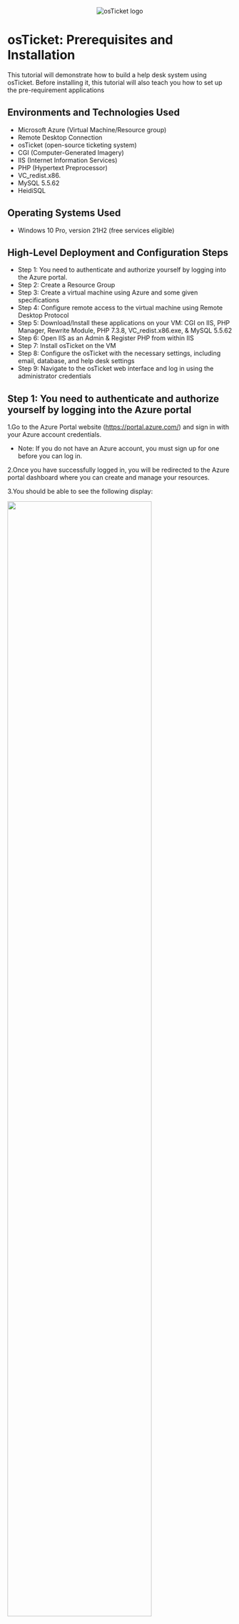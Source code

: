 <p align="center">
<img src="https://i.imgur.com/Clzj7Xs.png" alt="osTicket logo"/>
</p>

<h1>osTicket: Prerequisites and Installation</h1>
This tutorial will demonstrate how to build a help desk system using osTicket. Before installing it, this tutorial will also teach you how to set up the pre-requirement applications<br/>

<h2>Environments and Technologies Used</h2>

- Microsoft Azure (Virtual Machine/Resource group)
- Remote Desktop Connection 
- osTicket (open-source ticketing system)
- CGI (Computer-Generated Imagery) 
- IIS (Internet Information Services)
- PHP (Hypertext Preprocessor)
- VC_redist.x86.
- MySQL 5.5.62
- HeidiSQL
<h2>Operating Systems Used </h2>

- Windows 10 Pro, version 21H2 (free services eligible)</b> 

<h2>High-Level Deployment and Configuration Steps</h2>

- Step 1: You need to authenticate and authorize yourself by logging into the Azure portal.
- Step 2: Create a Resource Group
- Step 3: Create a virtual machine using Azure and some given specifications
- Step 4: Configure remote access to the virtual machine using Remote Desktop Protocol
- Step 5: Download/Install these applications on your VM: CGI on IIS, PHP Manager, Rewrite Module, PHP 7.3.8, VC_redist.x86.exe, & MySQL 5.5.62
- Step 6: Open IIS as an Admin & Register PHP from within IIS
- Step 7: Install osTicket on the VM
- Step 8: Configure the osTicket with the necessary settings, including email, database, and help desk settings
- Step 9: Navigate to the osTicket web interface and log in using the administrator credentials

<h2>Step 1: You need to authenticate and authorize yourself by logging into the Azure portal</h2>
 
1.Go to the Azure Portal website (https://portal.azure.com/) and sign in with your Azure account credentials. 

- Note: If you do not have an Azure account, you must sign up for one before you can log in.

2.Once you have successfully logged in, you will be redirected to the Azure portal dashboard where you can create and manage your resources. 

3.You should be able to see the following display:

<p>
<img src="https://i.imgur.com/zr0sGpt.png" height="80%" width="80%"/>
</p>
<p>  

<h2>Step 2: Create a Resource group</h2>

1.Locate the search bar and type "Research groups".

2.To create a new item, click on the "+ Create" button in the top left corner next to the "Manage View" option.
   <ol type="a">
      <li>Choose your subscription (For Ex: Azure Subscription 1).</li>
      <li>Create a name of your resource group (Use: RG-osTicket).</li>
      <li>Choose a region to deploy the virtual machine to (For Ex: West US 3).</li>   
    </ol>

3.After typing the specifications, click on the box "Review + create".

4.You should be able to see the following display:

<p>
<img src="https://i.imgur.com/ILYejQz.png" height="80%" width="80%"/>
</p>
<p>   

5.Then click "Create" located at the bottom left corner.
 
- Note: By creating a Resource group, it would be like creating a folder that will hold all of your related resources in one centralized location.

<h2>Step 3: Create a virtual machine using Azure and some given specifications</h2>

1.Again, click on the search bar and type "Virtual Machines".

2.Click on the "+ Create" button located in the top left corner by "Switch to the classic".

3.Choose the option "Azure virtual machine", and enter the following information:
    <ol type="a">
      <li>Choose your subscription (For Ex: Azure Subscription 1).</li>
      <li>Create a name for the resource group (Use: RG-osTicket).</li>
      <li>Enter a unique name for the virtual machine (Use: vm-osticket).</li>
      <li>For "Image" use: Windows 10 Pro, version 21H2 (free services eligible). </li>
      <li>For "Size" use: Standard_D4s_v3 - 4 vcpus, 16 GiB memory. </li>
      <li>For "Username" use: labuser.</li>
      <li>For "Password" make sure to make up one.</li>
      <li>For "Public inbound ports" click on "Allow selected ports".</li>
      <li>For "Select inbound ports" use: RDP 3389.</li>
    </ol>

- Note: After you check-marked "I confirm I have an eligible Windows 10/11 license with multi-tenant hosting rights. Please confirm." located at the bottom-left corner. Also, after you clicked on the "Review + create" button and review the settings. You should be able to see the following display:

<p>
<img src="https://i.imgur.com/mFRfIOw.png" height="80%" width="80%"/>
</p>
<p>  
    
- Note: Remember to keep the username and password you created in your notepad, as you will need them later. Also, verify that your information is correct!

4.Click on the "Create" button to create the virtual machine. 

- Note: It should take up 1-2 minutes to process the VM

5.Once the virtual machine Windows 10 Pro (21H2) is created, you can access it through the Azure portal or by using remote desktop tools.

<h2>Step 4: Configure remote access to the virtual machine using Remote Desktop Protocol</h2>

1.On the search bar, type "Virtual Machines".

- Note: After you created your VM, you should be able to see the following display:

<p>
<img src="https://i.imgur.com/yiGKwd4.png" height="80%" width="80%"/>
</p>
<p>  

2.Click the blue link "vm-osticket" located under "Name".

3.On the "Overview" tab, find/copy the Public IP address located under "Size"; Essentials.

<p>
<img src="https://i.imgur.com/6WKUKJ0.png" height="80%" width="80%"/>
</p>
<p>  

4.To access Remote Desktop Connection on Windows, navigate to the bottom-left corner and click on the "Start" button (Windows logo), then search for "Remote Desktop Connection" and open it. For Mac users download the app "remote- Microsoft Remote Desktop" from the App Store.
 
5.Paste the Public IP address(from your VM) in the computer name field and click "Connect". For Mac users paste the IP Address on "PC-name" and click "add".
 
<p>
<img src="https://i.imgur.com/So0Dn0n.png" height="80%" width="80%"/>
</p>
<p>  
 
6.Afterwards, make sure to log in your credentials from Step 3 (Use Username: labuser/Password: Your unique password).

- Note: For Windows users click "Yes" to connect to your VM. Observe the following display: 

<p>
<img src="https://i.imgur.com/xHG3t9h.png" height="80%" width="80%"/>
</p>
<p>  
 
7.Please wait until your virtual machine logs you in.

8.Then choose the following options for "Choose privacy settings for your device": 
    <ol type="a">
      <li>Location: No </li>
      <li>Diagnostic Data: No</li>
      <li>Tailored experiences: No</li>
      <li>Find my device: No</li>
     <li>Inking and Typing: No</li>
     <li>Advertising ID: No</li>
    </ol>
9.Click "Accept".

<h2>Step 5: Download/Install the following applications on your VM: CGI on IIS, PHP Manager, Rewrite Module, PHP 7.3.8, VC_redist.x86.exe, & MySQL 5.5.62</h2>

1.Install/Enable CGI on IIS. Do the following: 
    <ol type="a">
      <li>Right-click the "Start" Button (Windows logo) and click "Run"</li>
      <li>Type "control" for the "Run" panel and click "OK"</li>
      <li>On the Control Panel, do not click "Uninstall a program". Click "Programs".  </li>
      <li>Under "Programs and Features", click "Turn Windows features on or off"</li>
      <li>By checking the box next to it, turn on "Internet Information Services.</li>
      <li>Expand IIS with "+" icon and double-click on "World Wide Web Services".</li>
      <li>Under WWWS, expand "Application Development Features" by double-clicking it.</li>
      <li>Check on the box next "CGI".</li>
      <li>Click "Okay".</li>
      <li>After the installation is complete make sure to close it.</li>
      <li> To verify your web server is up & running, open Microsoft Edge and type on the URL "127.0.0.1".</li>
    </ol>  

- Note: By Installing/Enabling CGI on IIS, it lets you provide the necessary infrastructure for OSTicket to function correctly. Without CGI, the application would not work properly.

Image Display of Step 5: 1.D

<p>
<img src="https://i.imgur.com/nhrzyaE.png" height="80%" width="80%"/>
</p>
<p> 

Image Display of Step 5: 1.E-H

<p>
<img src="https://i.imgur.com/toQ7vio.png" height="80%" width="80%"/>
</p>
<p> 
 
2.Download/Install PHP Manager for IIS  
    <ol type="a">
      <li>On your VM, open Microsoft Edge and paste the following link: https://drive.google.com/file/d/1RHsNd4eWIOwaNpj3JW4vzzmzNUH86wY_/view </li>
      <li>After downloading PHP Manager, go to Downloads; File Explorer.</li>
      <li>Double-click "PHPManagerForIIS_V1.5.0 from the "Download" section.</li>
      <li>To agree to the License Agreement, navigate through the settings and click on the "agree" button.</li>
    </ol>
- Note: Note: You need to download and install PHP Manager for IIS when using osticket system because it is required for osticket to run properly.

Image Display of Step 5: 2.A 

<p>
<img src="https://i.imgur.com/CkmZM9S.png" height="80%" width="80%"/>
</p>
<p> 

Image Display of Step 5: 2.A

<p>
<img src="https://i.imgur.com/KhtmG5X.png" height="80%" width="80%"/>
</p>
<p> 

3.Download/Install Rewrite Module 
    <ol type="a">
      <li>On your VM, open Microsoft Edge and paste the following link: https://drive.google.com/file/d/1tIK9GZBKj1JyUP87eewxgdNqn9pZmVmY/view </li>
      <li>Repeat previous instructions from Step 5: 2B, 2C, & 2D for "rewrite_amd64_en-US". </li>
    </ol>

- Note: The purpose of the Rewrite Module for osticket is to improve the user experience and search engine optimization of your osticket installation. 

4.Create the directory C:\PHP
     <ol type="a">
      <li> On File Explorer, click "This PC".</li>
      <li> Under Devices & drives, proceed by double-clicking "Windows (C:)".</li>
      <li> Right-click, and click on "New" to create a folder.</li>
      <li> Name the folder to "PHP".</li>
    </ol>
  
- Note: The purpose of "PHP" folder within C:\PHP is to unzip the contents of the following program: PHP 7.3.8.

Image Display of Step 5: 4.A-D

<p>
<img src="https://i.imgur.com/e0JaClP.png" height="80%" width="80%"/>
</p>
<p> 

5.Download PHP 7.3.8 and unzip the contents into C:\PHP
     <ol type="a">
      <li> On your VM, open Microsoft Edge and paste the following link: https://drive.google.com/file/d/1snNMtLdCOpMtkCyD4mvl9yOOmvVIp9fP/view </li>
      <li> Go to Downloads; File Explorer. </li>
      <li> Right-click on "php-7.3.8" and click on "Extract All".</li>
      <li> On the panel, "Extract Compressed (Zipped) Folders" click on "Browse".</li>
      <li> Re-do instructions from 4A & 4B.</li>
      <li> Double-click on "PHP" folder.</li>
      <li> At the right bottom corner of "Selection a destination", click on "Select Folder".</li>
      <li> Click on "Extract".</li>
    </ol>
    
- Note: You need to download PHP 7.3.8 and unzip the contents into C:\PHP for osticket because it is a requirement for running PHP scripts on your web server.

Image Display of Step 5: 5.A

<p>
<img src="https://i.imgur.com/4xjzlyg.png" height="80%" width="80%"/>
</p>
<p> 
 
Image Display of Step 5: 5.D

<p>
<img src="https://i.imgur.com/fwQJaHW.png" height="80%" width="80%"/>
</p>
<p> 

Image Display of Step 5: 5.F-G

<p>
<img src="https://i.imgur.com/G9vj0ay.png" height="80%" width="80%"/>
</p>
<p> 

Image Display of Step 5: 5.H

<p>
<img src="https://i.imgur.com/fLkULxx.png" height="80%" width="80%"/>
</p>
<p> 
 
6.Download/Install VC_redist.x86.exe
     <ol type="a">
      <li> On your VM, open Microsoft Edge and paste the following link: https://drive.google.com/file/d/1s1OsGF3-ioO0_9LYizPRiVuIkb3lFJgH/view </li>
      <li> Repeat previous directions from 2B, 2C, & 2D for "VC_redist.x86.exe". </li>
    </ol>

- Note: Downloading & installing VC_redist.x86.exe is necessary to ensure that osTicket can run on your computer without any issues.

7.Download/Install MySQL 5.5.62 (mysql-5.5.62-win32.msi)
     <ol type="a">
      <li> On your VM, open Microsoft Edge and paste the following link: https://drive.google.com/file/d/1_OWh9p7VQLcrB0q_V7qT8yHl0xo5gv7z/view </li>
      <li> Repeat previous directions from 2B & 2C for "MySQL 5.5.62".</li>
      <li> After agreeing to "End User License Agreement". You will see the following display: </li>      
      <li> Click "Typical".</li>
      <li> Afterwards, install the application.</li>
      <li> Click "Finish".</li>
      <li> Click "Next" on "Welcome to the MySQL Server Instance Configuration Wizard 1.0.17.0".</li>
      <li> Choose "Standard Configuration" and click "Next".</li>
      <li> Both on "New root password" & "Confirm" use:Password1(Optional).</li>
      <li> Click "Next" and click "Execute".</li>
      <li> After the download is complete click on "finish".</li>
    </ol>

- Note: The reason why you need to download and install this specific version of MySQL is because osticket was designed to work with it. Installing a different version of MySQL or a different database management system altogether may cause compatibility issues and may prevent osticket from functioning properly.

Image Display of Step 5: 7.D

<p>
<img src="https://i.imgur.com/KxlTZ32.png" height="80%" width="80%"/>
</p>
<p> 
 
Image Display of Step 5: 7.H

<p>
<img src="https://i.imgur.com/6NlwNgo.png" height="80%" width="80%"/>
</p>
<p> 

Image Display of Step 5: 7.I-J

<p>
<img src="https://i.imgur.com/feFhhht.png" height="80%" width="80%"/>
</p>
<p> 

<h2>Step 6: Open IIS as an Admin & Register PHP from within IIS</h2>

1.At the bottom left corner, click on the "Windows" Button.

2.Type "ISS", right-click it, and choose the option: "Run as administrator".

3.Double-click "PHP Manager".

4.To enable PHP Manager, under PHP Setup, click on "Register new PHP version".

5.Double-click on "PHP" folder and click on "php-cgi".

6.Go back to vm-osticket Home, by clicking the server "vm-osticket (vm-osticket\labuser)" located at the top-left corner.

7.Then restart the server, under Manage Server, by clicking on "Restart". 
 
- Note: Opening IIS as an administrator and registering PHP allows the process of PHP files, which are required to run osticket on a Windows server.

Image Display of Step 6.3 

<p>
<img src="https://i.imgur.com/04zJAen.png" height="80%" width="80%"/>
</p>
<p> 

Image Display of Step 6.4

<p>
<img src="https://i.imgur.com/OwhmRH5.png" height="80%" width="80%"/>
</p>
<p> 
 
Image Display of Step 6.5 

<p>
<img src="https://i.imgur.com/kWoXKd4.png" height="80%" width="80%"/>
</p>
<p> 
 
Image Display of Step 6.7

<p>
<img src="https://i.imgur.com/ete7bMT.png" height="80%" width="80%"/>
</p>
<p> 
  
<h2>Step 7: Install osTicket on the VM</h2>

1.On your VM, download osTicket-v1.15.8.zip from the following link: https://drive.google.com/drive/u/1/folders/1APMfNyfNzcxZC6EzdaNfdZsUwxWYChf6

Image Display of Step 7.1

<p>
<img src="https://i.imgur.com/7YQBvuQ.png" height="80%" width="80%"/>
</p>
<p> 

<h2>Step 8: Configure the osTicket with the necessary settings, including email, database, and help desk settings</h2>

1.Extract and copy "upload" folder to c:\inetpub\wwwroot
    <ol type="a">
      <li> Open File Explorer and have it open on "This PC" and double-click on "Windows (C:)".</li>
      <li> Double-click on "inetpub" folder and then proceed by double-clicking on "wwwroot".</li>      
      <li> Separately, open another Windows File Explorer and go to Downloads.</li>
      <li> Then double-click on "osTicket-v1.15.8" zip file.</li>
      <li> Now, have both Windows File Explorers on display to drag "upload" folder to wwwwroot.</li>
      <li> Within the wwwroot file folder, rename "upload" to "osTicket".</li>
    </ol>

Image Display of Step 8: 1.A-B

<p>
<img src="https://i.imgur.com/JkpPG8Y.png" height="80%" width="80%"/>
</p>
<p> 
    
Image Display of Step 8: 1.E

<p>
<img src="https://i.imgur.com/5reVM7j.png" height="80%" width="80%"/>
</p>
<p>     

Image Display of Step 8: 1.F

<p>
<img src="https://i.imgur.com/thKmnkv.png" height="80%" width="80%"/>
</p>
<p>     
      
2.Reload ISS (Open IIS, Stop and Start the server) 
     <ol type="a">
      <li> To refresh it again, go back to the Internet Information Services(IIS) Manager App and repeat Step 6: 6 & 7.</li>
      <li> On the upper left corner, under "Connections", double-click on "Sites", "Default Web Site", & then "os-Ticket" file.</li>
      <li> Then in the upper-right corner, under "Manage Folder", click on "Browse *:80".</li>
      <li> After clicking "Browse *:80", you should have the following display open:</li>
    </ol> 
- Note: If you don't have the osTicket Installer browser open, you can re-do all of your steps from the beginning or troubleshoot the issue.

Image Display of Step 8: 2.B-C

<p>
<img src="https://i.imgur.com/ZnH6Utr.png" height="80%" width="80%"/>
</p>
<p>  

Image Display of Step 8: 2.D

<p>
<img src="https://i.imgur.com/KWHaPpm.png" height="80%" width="80%"/>
</p>
<p>  

3.Enable extensions for Osticket Installer on ISS. 
     <ol type="a">
      <li> Return to Internet Information Services(IIS) Manager App and at the upper-left corner, under "Connections", click on "vm-osticket". </li>
      <li> Then proceed by clicking "Sites" and "OsTicket".</li>
      <li> Double-click on "PHP Manager".</li>
      <li> Under PHP Extensions, click on "Enable or disable an extension".</li>
      <li> Look for php_imap.dll, php_intl.dll, & php_opcache.dll</li>
      <li> One by one enable them by clicking "Enable" located, under "actions", in the upper right corner.</li>
      <li> Return to osticket Installer browser and refresh it, and observe the changes.</li>
    </ol> 
  
Image Display of Step 8: 3.A-C

<p>
<img src="https://i.imgur.com/dIaq0iA.png" height="80%" width="80%"/>
</p>
<p>  

Image Display of Step 8: 3.D

<p>
<img src="https://i.imgur.com/UntQY8Z.png" height="80%" width="80%"/>
</p>
<p>  
 
Image Display of Step 8: 3.E-F

<p>
<img src="https://i.imgur.com/myYNbpc.png" height="80%" width="80%"/>
</p>
<p>  
 
Image Display of Step 8: 3.G

<p>
<img src="https://i.imgur.com/3iL3x8a.png" height="80%" width="80%"/>
</p>
<p>  
    
4.Rename: ost-config.php
     <ol type="a">
      <li> Go to File Explorer, then to "This PC", "Windows (C:)", "inetpub", "wwwroot", "osTicket", and "Include".</li>
      <li> Scroll down to find "ost-sampleconfig.php" and right-click it to rename it: "ost-config.php".</li>
    </ol> 

Image Display of Step 8: 4.A-B

<p>
<img src="https://i.imgur.com/NoqPtKe.png" height="80%" width="80%"/>
</p>
<p>  
     
5.Assign Permissions: ost-config.php
     <ol type="a">
      <li> Again right-click "ost-config.php" click on "Properties" and then click on "Security".</li>
      <li> Below "Permissions for SYSTEM" click on "Advanced".</li>
      <li> Click on "Disable inheritance".</li>
      <li> Click "Remove all inherited permissions from this object".</li>
      <li> Click "Add" and click on "Select a principle".</li>
      <li> Type "everyone" for "Enter the object name to object".</li>
      <li> Click "Check Names", then "Okay".</li>
      <li> Check on the box "Full control", then "Okay".</li>
      <li> Click "Okay" for "Advanced Security Settings" and click "Apply".</li>
    </ol> 
 
Image Display of Step 8: 5.A-B

<p>
<img src="https://i.imgur.com/kAXlfDm.png" height="80%" width="80%"/>
</p>
<p>  

Image Display of Step 8: 5.C-D

<p>
<img src="https://i.imgur.com/Oe6YUKK.png" height="80%" width="80%"/>
</p>
<p>  
 
Image Display of Step 8: 5.E

<p>
<img src="https://i.imgur.com/SZHE5fi.png" height="80%" width="80%"/>
</p>
<p>  
 
Image Display of Step 8: 5.F-G

<p>
<img src="https://i.imgur.com/4kY9rIX.png" height="80%" width="80%"/>
</p>
<p>   
 
6.Download/Install HeidiSQL
     <ol type="a">
      <li> On your VM, download it with this link: https://docs.google.com/document/d/1WovrX2DaS9xkfaSr4LXyB4YnnWpXIgPCMMbbfgHmGVw/edit</li>
      <li> Go to "Downloads" on File Explorer. Also, Double-click HeidiSQL.</li>
      <li> After agreeing to "the License Agreement", keep clicking "Next" until you see the "Install" option.</li>
      <li> Click "install". Then, click on "Finish".</li>
      <li> At the bottom left corner click on "New" (Do not click on the down-arrow button).</li>
      <li> For the "User" use: "root" and for the password use: "Password1".</li>
      <li> At the bottom click "Open".</li>
      <li> Right-click on "Unnamed", then to "Create new" and on "Database". </li>
      <li> On the panel "Create database", Type "osTicket" on "Name". Click "Okay" </li>
    </ol> 
 
Image Display of Step 8: 6.E-G

<p>
<img src="https://i.imgur.com/e8ADuIK.png" height="80%" width="80%"/>
</p>
<p>  
 
Image Display of Step 8: 6.H-I

<p>
<img src="https://i.imgur.com/Q94mvv5.png" height="80%" width="80%"/>
</p>
<p>  
    
7.Continue Setting up osTicket Installer in the browser
     <ol type="a">
      <li> Return to OSTicket Installer and click "Continue" at the bottom page.</li>
      <li> Under System Settings, type your desired "Helpdesk Name" & "Default Email" (Ex Name: Jacob Helpdesk).</li>
      <li> Under Admin User, type your desired "First Name", "Last Name", & "Email Address". </li>
      <li> For the "Username" use: user_admin & Password use: Password1 </li>
      <li> Under Database Settings, on "MySQL Database"(use:osTicket), "MySQL Username"(use:root), & "MySQL Password"(use:Password1).</li>
      <li> Click "Install Now".</li>  
      <li> If successful you should see the following display: </li>    
    </ol> 

- Note: Make sure you save your Username & Password on your notepad just in case you need it later on.

Image Display of Step 8: 7.D-F

<p>
<img src="https://i.imgur.com/j0vYVe9.png" height="80%" width="80%"/>
</p>
<p>  

Image Display of Step 8: 7.G

<p>
<img src="https://i.imgur.com/cNBQVcy.png" height="80%" width="80%"/>
</p>
<p>  
 
<h2>Step 9: Navigate to the osTicket web interface and log in using the administrator credentials</h2>

1.Before you navigate the osTicket web interface, we need to clean Up first.
     <ol type="a">
      <li> Return to "osTicket" folder on File Explorer.</li>
      <li> Right-click on "Setup" and "Delete".</li>
     </ol> 

Image Display of Step 9: 1.A-B

<p>
<img src="https://i.imgur.com/AWaXU6W.png" height="80%" width="80%"/>
</p>
<p>  

2.Inside of C:\inetpub\wwwroot\osTicket\include\ost-config.php reset the permissions back to ost-config.php
     <ol type="a">
      <li> Find "ost-config.php" and right-click on "Properties".</li>
      <li> Go to Security.</li>
      <li> Under "Permissions for Everyone", click on "Advanced".</li>
      <li> Click "Allow Everyone". Then "Edit".</li>
      <li> Uncheck the following: "Full control", "Modify", & "Write".</li>
      <li> Click "Okay". Then "Apply". Afterward, "Okay". </li>
     </ol> 

Image Display of Step 9: 2.A

<p>
<img src="https://i.imgur.com/v3namCt.png" height="80%" width="80%"/>
</p>
<p>  

Image Display of Step 9: 2.B-C

<p>
<img src="https://i.imgur.com/tlLlGAl.png" height="80%" width="80%"/>
</p>
<p>  
    
Image Display of Step 9: 2.D

<p>
<img src="https://i.imgur.com/PyUvRvr.png" height="80%" width="80%"/>
</p>
<p>     
 
Image Display of Step 9: 2.E

<p>
<img src="https://i.imgur.com/kOq4aOQ.png" height="80%" width="80%"/>
</p>
<p>  
        
3.Congrats, hopefully the Osticket app is installed with no errors!
     <ol type="a">
      <li> Browse to your help desk log-in page: http://localhost/osTicket/scp/login.php </li>
      <li> Type in your Email or Username/Password.(Step 8;7D use:user_admin & use:Password1).</li>
      <li> Congratulations of having it working!</li>
    </ol> 

Image Display of Step 9: 3.A-C

<p>
<img src="https://i.imgur.com/0Ysb1YX.png" height="80%" width="80%"/>
</p>
<p>  
